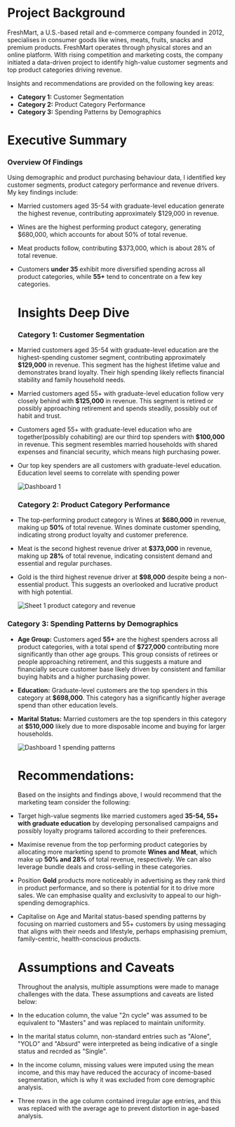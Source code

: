 # Project Background
FreshMart, a U.S.-based retail and e-commerce company founded in 2012, specialises in consumer goods like wines, meats, fruits, snacks and premium products. FreshMart operates through physical stores and an online platform. With rising competition and marketing costs, the company initiated a data-driven project to identify high-value customer segments and top product categories driving revenue. 

Insights and recommendations are provided on the following key areas:

- **Category 1:** Customer Segmentation
- **Category 2:** Product Category Performance
- **Category 3:** Spending Patterns by Demographics

# Executive Summary

### Overview Of Findings
Using demographic and product purchasing behaviour data, I identified key customer segments, product category performance and revenue drivers. My key findings include:
- Married customers aged 35-54 with graduate-level education generate the highest revenue, contributing approximately $129,000 in revenue.
- Wines are the highest performing product category, generating $680,000, which accounts for about 50% of total revenue.
- Meat products follow, contributing $373,000, which is about 28% of total revenue.
- Customers **under 35** exhibit more diversified spending across all product categories, while **55+** tend to concentrate on a few key categories.



   # Insights Deep Dive
  ### Category 1: Customer Segmentation
- Married customers aged 35-54 with graduate-level education are the highest-spending customer segment, contributing approximately **$129,000** in revenue. This segment has the highest lifetime value and demonstrates brand loyalty. Their high spending likely reflects financial stability and family household needs.
- Married customers aged 55+ with graduate-level education follow very closely behind with **$125,000** in revenue. This segment is retired or possibly approaching retirement and spends steadily, possibly out of habit and trust.
- Customers aged 55+ with graduate-level education who are together(possibly cohabiting) are our third top spenders with **$100,000** in revenue. This segment resembles married households with shared expenses and financial security, which means high purchasing power.
- Our top key spenders are all customers with graduate-level education. Education level seems to correlate with spending power
 
    ![Dashboard 1](https://github.com/user-attachments/assets/e8a91182-6b69-4ec8-ad19-c16fb966ca4b)

    ### Category 2: Product Category Performance
- The top-performing product category is Wines at **$680,000** in revenue, making up **50%** of total revenue. Wines dominate customer spending, indicating strong product loyalty and customer preference.
- Meat is the second highest revenue driver at **$373,000** in revenue, making up **28%** of total revenue, indicating consistent demand and essential and regular purchases.
- Gold is the third highest revenue driver at **$98,000** despite being a non-essential product. This suggests an overlooked and lucrative product with high potential.
  

  ![Sheet 1 product category and revenue](https://github.com/user-attachments/assets/cd386d49-c445-447e-a5a9-ee3c37f6d115)

### Category 3: Spending Patterns by Demographics
- **Age Group:** Customers aged **55+** are the highest spenders across all product categories, with a total spend of **$727,000** contributing more significantly than other age groups. This group consists of retirees or people approaching retirement, and this suggests a mature and financially secure customer base likely driven by consistent and familiar buying habits and a higher purchasing power.
- **Education:** Graduate-level customers are the top spenders in this category at **$698,000**. This category has a significantly higher average spend than other education levels.
- **Marital Status:** Married customers are the top spenders in this category at **$510,000** likely due to more disposable income and buying for larger households.

  ![Dashboard 1 spending patterns](https://github.com/user-attachments/assets/6070c423-497e-410b-a99d-3c8a8b64cabf)

  # Recommendations:
  
  Based on the insights and findings above, I would recommend that the marketing team consider the following:
  
 - Target high-value segments like married customers aged **35-54, 55+ with graduate education** by developing personalised campaigns and possibly loyalty programs tailored according to their preferences.
 - Maximise revenue from the top performing product categories by allocating more marketing spend to promote **Wines and Meat**, which make up **50% and 28%** of total revenue, respectively. We can also leverage bundle deals and cross-selling in these categories.
 - Position **Gold** products more noticeably in advertising as they rank third in product performance, and so there is potential for it to drive more sales. We can emphasise quality and exclusivity to appeal to our high-spending demographics.
 - Capitalise on Age and Marital status-based spending patterns by focusing on married customers and 55+ customers by using messaging that aligns with their needs and lifestyle, perhaps emphasising premium, family-centric, health-conscious products.

   # Assumptions and Caveats
   Throughout the analysis, multiple assumptions were made to manage challenges with the data. These assumptions and caveats are listed below:
 - In the education column, the value "2n cycle" was assumed to be equivalent to "Masters" and was replaced to maintain uniformity.
 - In the marital status column, non-standard entries such as "Alone", "YOLO" and "Absurd" were interpreted as being indicative of a single status and recrded as "Single".
 - In the income column, missing values were imputed using the mean income, and this may have reduced the accuracy of income-based segmentation, which is why it was excluded from core demographic analysis.
 - Three rows in the age column contained irregular age entries, and this was replaced with the average age to prevent distortion in age-based analysis. 





